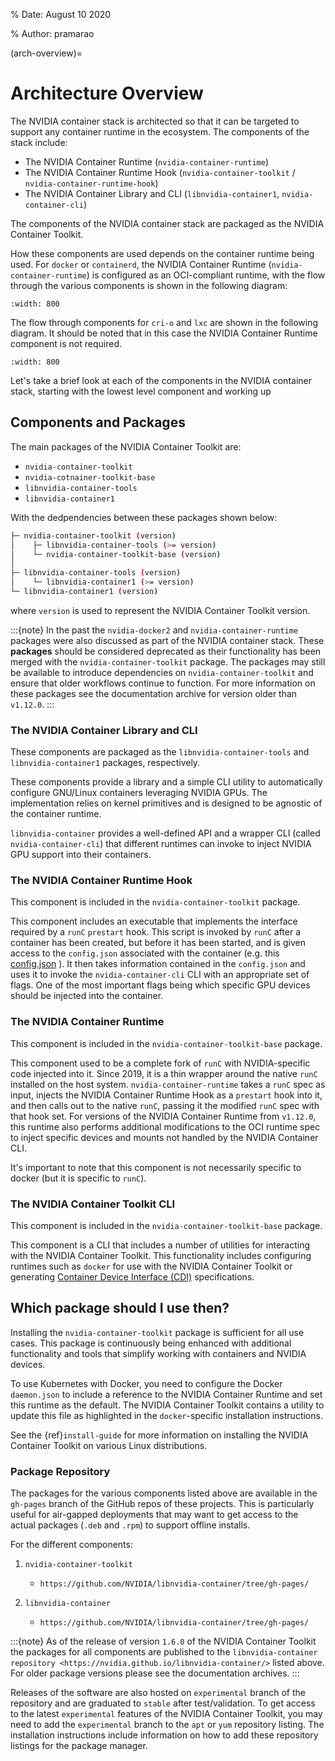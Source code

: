 % Date: August 10 2020

% Author: pramarao

(arch-overview)=

# Architecture Overview

The NVIDIA container stack is architected so that it can be targeted to support any container runtime in the ecosystem.
The components of the stack include:

- The NVIDIA Container Runtime (`nvidia-container-runtime`)
- The NVIDIA Container Runtime Hook (`nvidia-container-toolkit` / `nvidia-container-runtime-hook`)
- The NVIDIA Container Library and CLI (`libnvidia-container1`, `nvidia-container-cli`)

The components of the NVIDIA container stack are packaged as the NVIDIA Container Toolkit.

How these components are used depends on the container runtime being used. For `docker` or `containerd`, the NVIDIA Container Runtime (`nvidia-container-runtime`) is
configured as an OCI-compliant runtime, with the flow through the various components is shown in the following diagram:

```{image} assets/runtime-architecture.png
:width: 800
```

The flow through components for `cri-o` and `lxc` are shown in the following diagram. It should be noted that in this
case the NVIDIA Container Runtime component is not required.

```{image} assets/nvidia-crio-lxc-arch.png
:width: 800
```

Let's take a brief look at each of the components in the NVIDIA container stack, starting
with the lowest level component and working up

## Components and Packages

The main packages of the NVIDIA Container Toolkit are:

- `nvidia-container-toolkit`
- `nvidia-cotnainer-toolkit-base`
- `libnvidia-container-tools`
- `libnvidia-container1`

With the dedpendencies between these packages shown below:

```bash
├─ nvidia-container-toolkit (version)
│    ├─ libnvidia-container-tools (>= version)
│    └─ nvidia-container-toolkit-base (version)
│
├─ libnvidia-container-tools (version)
│    └─ libnvidia-container1 (>= version)
└─ libnvidia-container1 (version)
```

where `version` is used to represent the NVIDIA Container Toolkit version.

:::{note}
In the past the `nvidia-docker2` and `nvidia-container-runtime` packages were also discussed as part of the NVIDIA container stack.
These **packages** should be considered deprecated as their functionality has been merged with the `nvidia-container-toolkit` package.
The packages may still be available to introduce dependencies on `nvidia-container-toolkit` and ensure that older workflows continue to function.
For more information on these packages see the documentation archive for version older than `v1.12.0`.
:::

### The NVIDIA Container Library and CLI

These components are packaged as the `libnvidia-container-tools` and `libnvidia-container1` packages, respectively.

These components provide a library and a simple CLI utility to automatically configure GNU/Linux containers leveraging NVIDIA GPUs.
The implementation relies on kernel primitives and is designed to be agnostic of the container runtime.

`libnvidia-container` provides a well-defined API and a wrapper CLI (called `nvidia-container-cli`) that different runtimes can invoke to
inject NVIDIA GPU support into their containers.

### The NVIDIA Container Runtime Hook

This component is included in the `nvidia-container-toolkit` package.

This component includes an executable that implements the interface required by a `runC` `prestart` hook. This script is invoked by `runC`
after a container has been created, but before it has been started, and is given access to the `config.json` associated with the container
(e.g. this [config.json](https://github.com/opencontainers/runtime-spec/blob/master/config.md#configuration-schema-example=) ). It then takes
information contained in the `config.json` and uses it to invoke the `nvidia-container-cli` CLI with an appropriate set of flags. One of the
most important flags being which specific GPU devices should be injected into the container.

### The NVIDIA Container Runtime

This component is included in the `nvidia-container-toolkit-base` package.

This component used to be a complete fork of `runC` with NVIDIA-specific code injected into it. Since 2019, it is a thin wrapper around the native
`runC` installed on the host system. `nvidia-container-runtime` takes a `runC` spec as input, injects the NVIDIA Container Runtime Hook as
a `prestart` hook into it, and then calls out to the native `runC`, passing it the modified `runC` spec with that hook set.
For versions of the NVIDIA Container Runtime from `v1.12.0`, this runtime also performs additional modifications to the OCI runtime spec to inject
specific devices and mounts not handled by the NVIDIA Container CLI.

It's important to note that this component is not necessarily specific to docker (but it is specific to `runC`).

### The NVIDIA Container Toolkit CLI

This component is included in the `nvidia-container-toolkit-base` package.

This component is a CLI that includes a number of utilities for interacting with the NVIDIA Container Toolkit. This functionality includes configuring
runtimes such as `docker` for use with the NVIDIA Container Toolkit or generating [Container Device Interface (CDI)](https://github.com/container-orchestrated-devices/container-device-interface) specifications.

## Which package should I use then?

Installing the `nvidia-container-toolkit` package is sufficient for all use cases. This
package is continuously being enhanced with additional functionality and tools that simplify working with containers and
NVIDIA devices.

To use Kubernetes with Docker, you need to configure the Docker `daemon.json` to include
a reference to the NVIDIA Container Runtime and set this runtime as the default. The NVIDIA Container Toolkit contains a utility to update this file
as highlighted in the `docker`-specific installation instructions.

See the {ref}`install-guide` for more information on installing the NVIDIA Container Toolkit on various Linux distributions.

### Package Repository

The packages for the various components listed above are available in the `gh-pages` branch of the GitHub repos of these projects. This is particularly
useful for air-gapped deployments that may want to get access to the actual packages (`.deb` and `.rpm`) to support offline installs.

For the different components:

1. `nvidia-container-toolkit`

   - `https://github.com/NVIDIA/libnvidia-container/tree/gh-pages/`

2. `libnvidia-container`

   - `https://github.com/NVIDIA/libnvidia-container/tree/gh-pages/`

:::{note}
As of the release of version `1.6.0` of the NVIDIA Container Toolkit the packages for all components are
published to the `libnvidia-container` `repository <https://nvidia.github.io/libnvidia-container/>` listed above. For older package versions please see the documentation archives.
:::

Releases of the software are also hosted on `experimental` branch of the repository and are graduated to `stable` after test/validation. To get access to the latest
`experimental` features of the NVIDIA Container Toolkit, you may need to add the `experimental` branch to the `apt` or `yum` repository listing. The installation instructions
include information on how to add these repository listings for the package manager.
